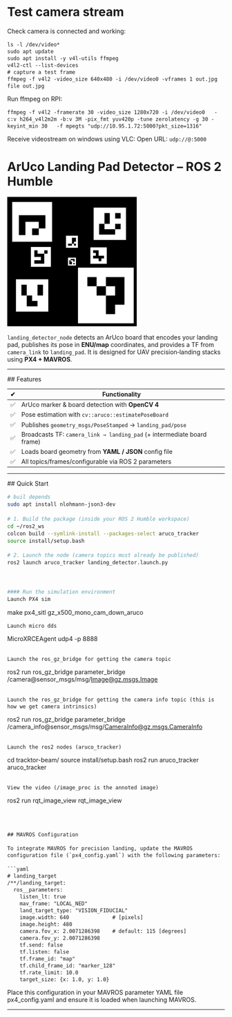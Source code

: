 # Test camera stream

Check camera is connected and working:

```
ls -l /dev/video*
sudo apt update
sudo apt install -y v4l-utils ffmpeg
v4l2-ctl --list-devices
# capture a test frame
ffmpeg -f v4l2 -video_size 640x480 -i /dev/video0 -vframes 1 out.jpg
file out.jpg
```

Run ffmpeg on RPI:

```
ffmpeg -f v4l2 -framerate 30 -video_size 1280x720 -i /dev/video0   -c:v h264_v4l2m2m -b:v 3M -pix_fmt yuv420p -tune zerolatency -g 30 -keyint_min 30   -f mpegts "udp://10.95.1.72:5000?pkt_size=1316"
```

Receive videostream on windows using VLC: Open URL: `udp://@:5000`

# ArUco Landing Pad Detector – ROS 2 Humble

<img src="board.png" alt="ArUco Board" width="300"/>


`landing_detector_node` detects an ArUco board that encodes your landing pad, publishes its pose in **ENU/map** coordinates, and provides a TF from `camera_link` to `landing_pad`.  It is designed for UAV precision‑landing stacks using **PX4 + MAVROS**.

---

## Features

| ✔ | Functionality |
|---|---------------|
| ✅ | ArUco marker & board detection with **OpenCV 4** |
| ✅ | Pose estimation with `cv::aruco::estimatePoseBoard` |
| ✅ | Publishes `geometry_msgs/PoseStamped` → `landing_pad/pose` |
| ✅ | Broadcasts TF: `camera_link → landing_pad` (+ intermediate board frame) |
| ✅ | Loads board geometry from **YAML / JSON** config file |
| ✅ | All topics/frames/configurable via ROS 2 parameters |

---

## Quick Start

```bash
# buil depends
sudo apt install nlohmann-json3-dev

# 1. Build the package (inside your ROS 2 Humble workspace)
cd ~/ros2_ws
colcon build --symlink-install --packages-select aruco_tracker
source install/setup.bash

# 2. Launch the node (camera topics must already be published)
ros2 launch aruco_tracker landing_detector.launch.py



#### Run the simulation environment
Launch PX4 sim
```
make px4_sitl gz_x500_mono_cam_down_aruco
```
Launch micro dds
```
MicroXRCEAgent udp4 -p 8888
```

Launch the ros_gz_bridge for getting the camera topic
```
ros2 run ros_gz_bridge parameter_bridge /camera@sensor_msgs/msg/Image@gz.msgs.Image
```

Launch the ros_gz_bridge for getting the camera info topic (this is how we get camera intrinsics)
```
ros2 run ros_gz_bridge parameter_bridge /camera_info@sensor_msgs/msg/CameraInfo@gz.msgs.CameraInfo
```

Launch the ros2 nodes (aruco_tracker)
```
cd tracktor-beam/
source install/setup.bash 
ros2 run aruco_tracker aruco_tracker 
```

View the video (/image_proc is the annoted image)
```
ros2 run rqt_image_view rqt_image_view
```



## MAVROS Configuration

To integrate MAVROS for precision landing, update the MAVROS configuration file (`px4_config.yaml`) with the following parameters:

```yaml
# landing_target
/**/landing_target:
  ros__parameters:
    listen_lt: true
    mav_frame: "LOCAL_NED"
    land_target_type: "VISION_FIDUCIAL"
    image.width: 640              # [pixels]
    image.height: 480
    camera.fov_x: 2.0071286398    # default: 115 [degrees]
    camera.fov_y: 2.0071286398
    tf.send: false
    tf.listen: false
    tf.frame_id: "map"
    tf.child_frame_id: "marker_128"
    tf.rate_limit: 10.0
    target_size: {x: 1.0, y: 1.0}
```

Place this configuration in your MAVROS parameter YAML file px4_config.yaml and ensure it is loaded when launching MAVROS.

---